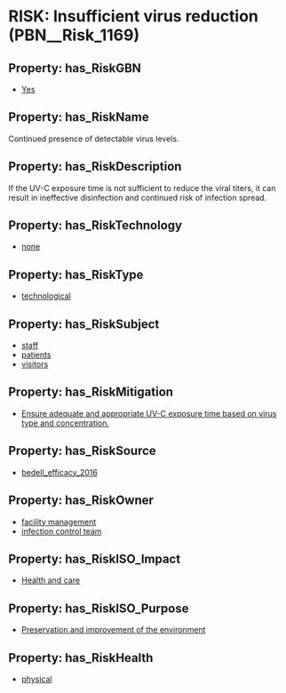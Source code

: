 # RISK: __Insufficient virus reduction__ (PBN__Risk_1169)

## Property: has_RiskGBN

* [Yes](PBN__RiskGBN_1)

## Property: has_RiskName

Continued presence of detectable virus levels.

## Property: has_RiskDescription

If the UV-C exposure time is not sufficient to reduce the viral titers, it can result in ineffective disinfection and continued risk of infection spread.

## Property: has_RiskTechnology

* [none](PBN__Technology_35)

## Property: has_RiskType

* [technological](PBN__RiskType_5)

## Property: has_RiskSubject

* [staff](PBN__Stakeholder_103)
* [patients](PBN__Stakeholder_31)
* [visitors](PBN__Stakeholder_118)

## Property: has_RiskMitigation

* [Ensure adequate and appropriate UV-C exposure time based on virus type and concentration.](PBN__RiskMitigation_1621)

## Property: has_RiskSource

* [bedell_efficacy_2016](PBN__Article_269)

## Property: has_RiskOwner

* [facility management](PBN__Stakeholder_655)
* [infection control team](PBN__Stakeholder_699)

## Property: has_RiskISO_Impact

* [Health and care](PBN__RiskISO_Purpose_0)

## Property: has_RiskISO_Purpose

* [Preservation and improvement of the environment](PBN__RiskISO_Impact_6)

## Property: has_RiskHealth

* [physical](PBN__RiskHealth_0)

